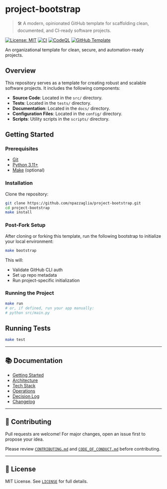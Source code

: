 # project-bootstrap

> 🛠️ A modern, opinionated GitHub template for scaffolding clean, documented, and CI-ready software projects.

[![License: MIT](https://img.shields.io/badge/License-MIT-green.svg)](LICENSE)
[![CI](https://github.com/npazzaglia/project-bootstrap/actions/workflows/ci.yml/badge.svg)](https://github.com/npazzaglia/project-bootstrap/actions/workflows/ci.yml)
[![CodeQL](https://github.com/npazzaglia/project-bootstrap/actions/workflows/codeql.yml/badge.svg)](https://github.com/npazzaglia/project-bootstrap/actions/workflows/codeql.yml)
[![GitHub Template](https://img.shields.io/badge/template-enabled-brightgreen)](https://github.com/npazzaglia/project-bootstrap/generate)

An organizational template for clean, secure, and automation-ready projects.

## Overview

This repository serves as a template for creating robust and scalable software projects. It includes the following components:
- **Source Code**: Located in the `src/` directory.
- **Tests**: Located in the `tests/` directory.
- **Documentation**: Located in the `docs/` directory.
- **Configuration Files**: Located in the `config/` directory.
- **Scripts**: Utility scripts in the `scripts/` directory.

## Getting Started

### Prerequisites

- [Git](https://git-scm.com/)
- [Python 3.11+](https://www.python.org/)
- [Make](https://www.gnu.org/software/make/) (optional)

### Installation

Clone the repository:
```bash
git clone https://github.com/npazzaglia/project-bootstrap.git
cd project-bootstrap
make install
```

### Post-Fork Setup

After cloning or forking this template, run the following bootstrap to initialize your local environment:

```bash
make bootstrap
```

This will:
- Validate GitHub CLI auth
- Set up repo metadata
- Run project-specific initialization

### Running the Project

```bash
make run
# or, if defined, run your app manually:
# python src/main.py
```

## Running Tests

```bash
make test
```

---

## 📚 Documentation

- [Getting Started](docs/getting-started.md)
- [Architecture](docs/architecture.md)
- [Tech Stack](docs/stack.md)
- [Operations](docs/operations.md)
- [Decision Log](docs/decision-log.md)
- [Changelog](CHANGELOG.md)

---

## 🤝 Contributing

Pull requests are welcome! For major changes, open an issue first to propose your idea.

Please review [`CONTRIBUTING.md`](CONTRIBUTING.md) and [`CODE_OF_CONDUCT.md`](CODE_OF_CONDUCT.md) before contributing.

---

## 📄 License

MIT License. See [`LICENSE`](LICENSE) for full details.